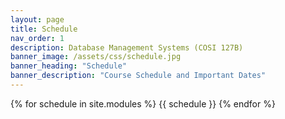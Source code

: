 ```yaml
---
layout: page
title: Schedule
nav_order: 1
description: Database Management Systems (COSI 127B)
banner_image: /assets/css/schedule.jpg
banner_heading: "Schedule"
banner_description: "Course Schedule and Important Dates"
---
```


{% for schedule in site.modules %}
{{ schedule }}
{% endfor %}